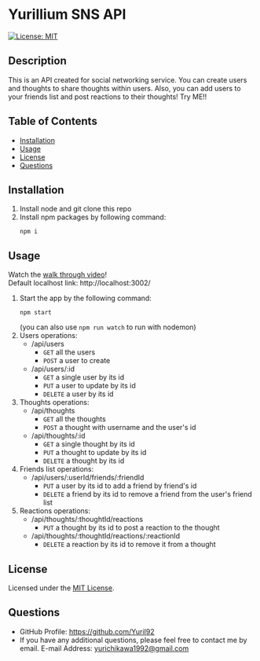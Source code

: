 
# Yurillium SNS API
[![License: MIT](https://img.shields.io/badge/License-MIT-yellow.svg)](https://opensource.org/licenses/MIT)

## Description
This is an API created for social networking service. You can create users and thoughts to share thoughts within users. Also, you can add users to your friends list and post reactions to their thoughts! Try ME!!

## Table of Contents
- [Installation](#installation)
- [Usage](#usage)
- [License](#license)
- [Questions](#questions)

## Installation
1. Install node and git clone this repo
2. Install npm packages by following command:
   ```
   npm i
   ```

## Usage
Watch the [walk through video]()!<br/>
Default localhost link: http://localhost:3002/
1. Start the app by the following command: 
   ```
   npm start
   ```
   (you can also use `npm run watch` to run with nodemon)
2. Users operations:
    - /api/users
        - `GET` all the users
        - `POST` a user to create
    - /api/users/:id
        - `GET` a single user by its id
        - `PUT` a user to update by its id
        - `DELETE` a user by its id
3. Thoughts operations: 
    - /api/thoughts
        - `GET` all the thoughts
        - `POST` a thought with username and the user's id
    - /api/thoughts/:id
        - `GET` a single thought by its id
        - `PUT` a thought to update by its id
        - `DELETE` a thought by its id
4. Friends list operations:
    - /api/users/:userId/friends/:friendId
        - `PUT` a user by its id to add a friend by friend's id
        - `DELETE` a friend by its id to remove a friend from the user's friend list
5. Reactions operations: 
    - /api/thoughts/:thoughtId/reactions
        - `PUT` a thought by its id to post a reaction to the thought
    - /api/thoughts/:thoughtId/reactions/:reactionId
        - `DELETE` a reaction by its id to remove it from a thought

## License
Licensed under the [MIT License](https://opensource.org/licenses/MIT).
      

## Questions
- GitHub Profile: https://github.com/YuriI92
- If you have any additional questions, please feel free to contact me by email.
  E-mail Address: <yurichikawa1992@gmail.com>
      
  